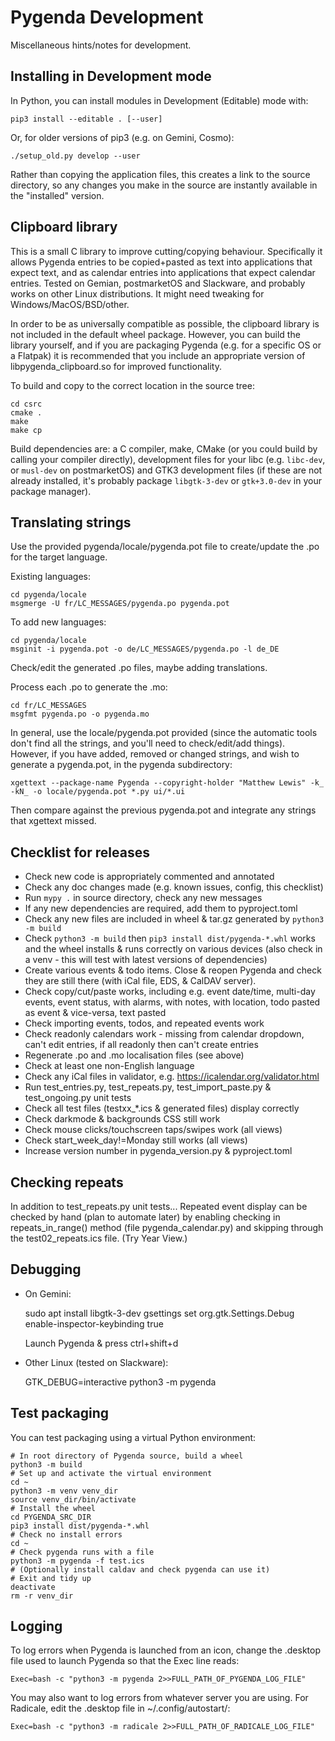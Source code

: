 Pygenda Development
===================
Miscellaneous hints/notes for development.

Installing in Development mode
------------------------------
In Python, you can install modules in Development (Editable) mode with:

    pip3 install --editable . [--user]

Or, for older versions of pip3 (e.g. on Gemini, Cosmo):

    ./setup_old.py develop --user

Rather than copying the application files, this creates a link to the
source directory, so any changes you make in the source are instantly
available in the "installed" version.

Clipboard library
-----------------
This is a small C library to improve cutting/copying behaviour.
Specifically it allows Pygenda entries to be copied+pasted as text
into applications that expect text, and as calendar entries into
applications that expect calendar entries. Tested on Gemian,
postmarketOS and Slackware, and probably works on other Linux
distributions. It might need tweaking for Windows/MacOS/BSD/other.

In order to be as universally compatible as possible, the clipboard
library is not included in the default wheel package. However, you can
build the library yourself, and if you are packaging Pygenda (e.g. for
a specific OS or a Flatpak) it is recommended that you include an
appropriate version of libpygenda_clipboard.so for improved functionality.

To build and copy to the correct location in the source tree:

    cd csrc
    cmake .
    make
    make cp

Build dependencies are: a C compiler, make, CMake (or you could build
by calling your compiler directly), development files for your libc
(e.g. `libc-dev`, or `musl-dev` on postmarketOS) and GTK3 development
files (if these are not already installed, it's probably package
`libgtk-3-dev` or `gtk+3.0-dev` in your package manager).

Translating strings
-------------------
Use the provided pygenda/locale/pygenda.pot file to create/update the
.po for the target language.

Existing languages:

    cd pygenda/locale
    msgmerge -U fr/LC_MESSAGES/pygenda.po pygenda.pot

To add new languages:

    cd pygenda/locale
    msginit -i pygenda.pot -o de/LC_MESSAGES/pygenda.po -l de_DE

Check/edit the generated .po files, maybe adding translations.

Process each .po to generate the .mo:

    cd fr/LC_MESSAGES
    msgfmt pygenda.po -o pygenda.mo

In general, use the locale/pygenda.pot provided (since the automatic
tools don't find all the strings, and you'll need to check/edit/add
things). However, if you have added, removed or changed strings, and
wish to generate a pygenda.pot, in the pygenda subdirectory:

    xgettext --package-name Pygenda --copyright-holder "Matthew Lewis" -k_ -kN_ -o locale/pygenda.pot *.py ui/*.ui

Then compare against the previous pygenda.pot and integrate any
strings that xgettext missed.

Checklist for releases
----------------------
* Check new code is appropriately commented and annotated
* Check any doc changes made (e.g. known issues, config, this checklist)
* Run `mypy .` in source directory, check any new messages
* If any new dependencies are required, add them to pyproject.toml
* Check any new files are included in wheel & tar.gz generated by
  `python3 -m build`
* Check `python3 -m build` then `pip3 install dist/pygenda-*.whl` works
  and the wheel installs & runs correctly on various devices (also check
  in a venv - this will test with latest versions of dependencies)
* Create various events & todo items. Close & reopen Pygenda and check
  they are still there (with iCal file, EDS, & CalDAV server).
* Check copy/cut/paste works, including e.g. event date/time, multi-day events,
  event status, with alarms, with notes, with location, todo pasted as
  event & vice-versa, text pasted
* Check importing events, todos, and repeated events work
* Check readonly calendars work - missing from calendar dropdown, can't edit
  entries, if all readonly then can't create entries
* Regenerate .po and .mo localisation files (see above)
* Check at least one non-English language
* Check any iCal files in validator, e.g. https://icalendar.org/validator.html
* Run test_entries.py, test_repeats.py, test_import_paste.py & test_ongoing.py
  unit tests
* Check all test files (testxx_*.ics & generated files) display correctly
* Check darkmode & backgrounds CSS still work
* Check mouse clicks/touchscreen taps/swipes work (all views)
* Check start_week_day!=Monday still works (all views)
* Increase version number in pygenda_version.py & pyproject.toml

Checking repeats
----------------
In addition to test_repeats.py unit tests...
Repeated event display can be checked by hand (plan to automate later) by
enabling checking in repeats_in_range() method (file pygenda_calendar.py)
and skipping through the test02_repeats.ics file. (Try Year View.)

Debugging
---------
* On Gemini:

    sudo apt install libgtk-3-dev
    gsettings set org.gtk.Settings.Debug enable-inspector-keybinding true

  Launch Pygenda & press ctrl+shift+d

* Other Linux (tested on Slackware):

    GTK_DEBUG=interactive python3 -m pygenda

Test packaging
--------------
You can test packaging using a virtual Python environment:

    # In root directory of Pygenda source, build a wheel
    python3 -m build
    # Set up and activate the virtual environment
    cd ~
    python3 -m venv venv_dir
    source venv_dir/bin/activate
    # Install the wheel
    cd PYGENDA_SRC_DIR
    pip3 install dist/pygenda-*.whl
    # Check no install errors
    cd ~
    # Check pygenda runs with a file
    python3 -m pygenda -f test.ics
    # (Optionally install caldav and check pygenda can use it)
    # Exit and tidy up
    deactivate
    rm -r venv_dir

Logging
-------
To log errors when Pygenda is launched from an icon, change the
.desktop file used to launch Pygenda so that the Exec line reads:

    Exec=bash -c "python3 -m pygenda 2>>FULL_PATH_OF_PYGENDA_LOG_FILE"

You may also want to log errors from whatever server you are using.
For Radicale, edit the .desktop file in ~/.config/autostart/:

    Exec=bash -c "python3 -m radicale 2>>FULL_PATH_OF_RADICALE_LOG_FILE"
